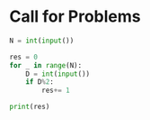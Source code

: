# Call for Problems

```python
N = int(input())

res = 0
for _ in range(N):
    D = int(input())
    if D%2:
        res+= 1

print(res)
```
